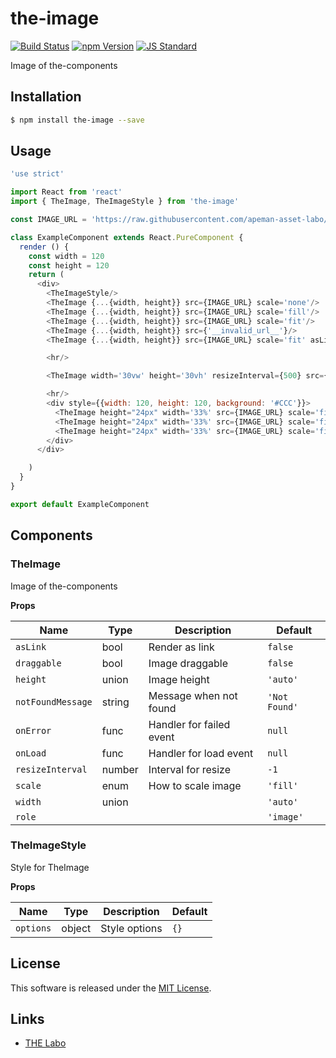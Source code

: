 the-image
==========

<!---
This file is generated by ape-tmpl. Do not update manually.
--->

<!-- Badge Start -->
<a name="badges"></a>

[![Build Status][bd_travis_shield_url]][bd_travis_url]
[![npm Version][bd_npm_shield_url]][bd_npm_url]
[![JS Standard][bd_standard_shield_url]][bd_standard_url]

[bd_repo_url]: https://github.com/the-labo/the-image
[bd_travis_url]: http://travis-ci.org/the-labo/the-image
[bd_travis_shield_url]: http://img.shields.io/travis/the-labo/the-image.svg?style=flat
[bd_travis_com_url]: http://travis-ci.com/the-labo/the-image
[bd_travis_com_shield_url]: https://api.travis-ci.com/the-labo/the-image.svg?token=
[bd_license_url]: https://github.com/the-labo/the-image/blob/master/LICENSE
[bd_codeclimate_url]: http://codeclimate.com/github/the-labo/the-image
[bd_codeclimate_shield_url]: http://img.shields.io/codeclimate/github/the-labo/the-image.svg?style=flat
[bd_codeclimate_coverage_shield_url]: http://img.shields.io/codeclimate/coverage/github/the-labo/the-image.svg?style=flat
[bd_gemnasium_url]: https://gemnasium.com/the-labo/the-image
[bd_gemnasium_shield_url]: https://gemnasium.com/the-labo/the-image.svg
[bd_npm_url]: http://www.npmjs.org/package/the-image
[bd_npm_shield_url]: http://img.shields.io/npm/v/the-image.svg?style=flat
[bd_standard_url]: http://standardjs.com/
[bd_standard_shield_url]: https://img.shields.io/badge/code%20style-standard-brightgreen.svg

<!-- Badge End -->


<!-- Description Start -->
<a name="description"></a>

Image of the-components

<!-- Description End -->


<!-- Overview Start -->
<a name="overview"></a>



<!-- Overview End -->


<!-- Sections Start -->
<a name="sections"></a>

<!-- Section from "doc/guides/01.Installation.md.hbs" Start -->

<a name="section-doc-guides-01-installation-md"></a>

Installation
-----

```bash
$ npm install the-image --save
```


<!-- Section from "doc/guides/01.Installation.md.hbs" End -->

<!-- Section from "doc/guides/02.Usage.md.hbs" Start -->

<a name="section-doc-guides-02-usage-md"></a>

Usage
---------

```javascript
'use strict'

import React from 'react'
import { TheImage, TheImageStyle } from 'the-image'

const IMAGE_URL = 'https://raw.githubusercontent.com/apeman-asset-labo/apeman-asset-images/master/dist/dummy/01.jpg'

class ExampleComponent extends React.PureComponent {
  render () {
    const width = 120
    const height = 120
    return (
      <div>
        <TheImageStyle/>
        <TheImage {...{width, height}} src={IMAGE_URL} scale='none'/>
        <TheImage {...{width, height}} src={IMAGE_URL} scale='fill'/>
        <TheImage {...{width, height}} src={IMAGE_URL} scale='fit'/>
        <TheImage {...{width, height}} src={'__invalid_url__'}/>
        <TheImage {...{width, height}} src={IMAGE_URL} scale='fit' asLink/>

        <hr/>

        <TheImage width='30vw' height='30vh' resizeInterval={500} src={IMAGE_URL} scale='fit'/>

        <hr/>
        <div style={{width: 120, height: 120, background: '#CCC'}}>
          <TheImage height="24px" width='33%' src={IMAGE_URL} scale='fill' asLink/>
          <TheImage height="24px" width='33%' src={IMAGE_URL} scale='fill' asLink/>
          <TheImage height="24px" width='33%' src={IMAGE_URL} scale='fill'/>
        </div>
      </div>

    )
  }
}

export default ExampleComponent

```


<!-- Section from "doc/guides/02.Usage.md.hbs" End -->

<!-- Section from "doc/guides/03.Components.md.hbs" Start -->

<a name="section-doc-guides-03-components-md"></a>

Components
-----------

### TheImage

Image of the-components

**Props**

| Name | Type | Description | Default |
| --- | --- | ---- | ---- |
| `asLink` | bool  | Render as link | `false` |
| `draggable` | bool  | Image draggable | `false` |
| `height` | union  | Image height | `'auto'` |
| `notFoundMessage` | string  | Message when not found | `'Not Found'` |
| `onError` | func  | Handler for failed event | `null` |
| `onLoad` | func  | Handler for load event | `null` |
| `resizeInterval` | number  | Interval for resize | `-1` |
| `scale` | enum  | How to scale image | `'fill'` |
| `width` | union  |  | `'auto'` |
| `role` |   |  | `'image'` |

### TheImageStyle

Style for TheImage

**Props**

| Name | Type | Description | Default |
| --- | --- | ---- | ---- |
| `options` | object  | Style options | `{}` |



<!-- Section from "doc/guides/03.Components.md.hbs" End -->


<!-- Sections Start -->


<!-- LICENSE Start -->
<a name="license"></a>

License
-------
This software is released under the [MIT License](https://github.com/the-labo/the-image/blob/master/LICENSE).

<!-- LICENSE End -->


<!-- Links Start -->
<a name="links"></a>

Links
------

+ [THE Labo][t_h_e_labo_url]

[t_h_e_labo_url]: https://github.com/the-labo

<!-- Links End -->

